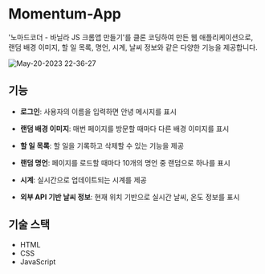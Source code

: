 # Momentum-App 
'노마드코더 - 바닐라 JS 크롬앱 만들기'를 클론 코딩하여 만든 웹 애플리케이션으로,
랜덤 배경 이미지, 할 일 목록, 명언, 시계, 날씨 정보와 같은 다양한 기능을 제공합니다.

![May-20-2023 22-36-27](https://github.com/HiYongA/Momentum-App/assets/120562771/8302a0e1-ad26-43dd-9e9e-91f48353fd3b)

## 기능

- **로그인**: 사용자의 이름을 입력하면 안녕 메시지를 표시

- **랜덤 배경 이미지**: 매번 페이지를 방문할 때마다 다른 배경 이미지를 표시

- **할 일 목록**: 할 일을 기록하고 삭제할 수 있는 기능을 제공

- **랜덤 명언**: 페이지를 로드할 때마다 10개의 명언 중 랜덤으로 하나를 표시

- **시계**: 실시간으로 업데이트되는 시계를 제공

- **외부 API 기반 날씨 정보**: 현재 위치 기반으로 실시간 날씨, 온도 정보를 표시


## 기술 스택

- HTML
- CSS
- JavaScript
